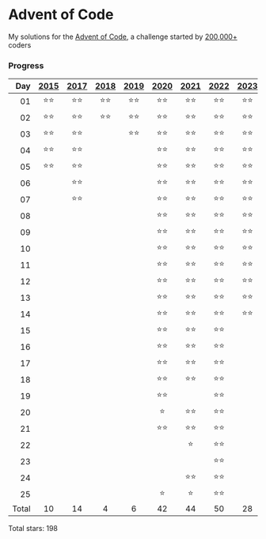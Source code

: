 # Advent of Code

My solutions for the [Advent of Code](https://adventofcode.com), a challenge started by [200,000+](https://adventofcode.com/2023/stats) coders

### Progress
| Day |[2015](https://adventofcode.com/2015)|[2017](https://adventofcode.com/2017)|[2018](https://adventofcode.com/2018)|[2019](https://adventofcode.com/2019)|[2020](https://adventofcode.com/2020)|[2021](https://adventofcode.com/2021)|[2022](https://adventofcode.com/2022)|[2023](https://adventofcode.com/2023)|
| --: | :--------: | :--------: | :--------: | :--------: | :--------: | :--------: | :--------: | :--------: |
| 01  |:star::star:|:star::star:|:star::star:|:star::star:|:star::star:|:star::star:|:star::star:|:star::star:
| 02  |:star::star:|:star::star:|:star::star:|:star::star:|:star::star:|:star::star:|:star::star:|:star::star:
| 03  |:star::star:|:star::star:||:star::star:|:star::star:|:star::star:|:star::star:|:star::star:
| 04  |:star::star:|:star::star:|||:star::star:|:star::star:|:star::star:|:star::star:
| 05  |:star::star:|:star::star:|||:star::star:|:star::star:|:star::star:|:star::star:
| 06  ||:star::star:|||:star::star:|:star::star:|:star::star:|:star::star:
| 07  ||:star::star:|||:star::star:|:star::star:|:star::star:|:star::star:
| 08  |||||:star::star:|:star::star:|:star::star:|:star::star:
| 09  |||||:star::star:|:star::star:|:star::star:|:star::star:
| 10  |||||:star::star:|:star::star:|:star::star:|:star::star:
| 11  |||||:star::star:|:star::star:|:star::star:|:star::star:
| 12  |||||:star::star:|:star::star:|:star::star:|:star::star:
| 13  |||||:star::star:|:star::star:|:star::star:|:star::star:
| 14  |||||:star::star:|:star::star:|:star::star:|:star::star:
| 15  |||||:star::star:|:star::star:|:star::star:|
| 16  |||||:star::star:|:star::star:|:star::star:|
| 17  |||||:star::star:|:star::star:|:star::star:|
| 18  |||||:star::star:|:star::star:|:star::star:|
| 19  |||||:star::star:||:star::star:|
| 20  |||||:star:|:star::star:|:star::star:|
| 21  |||||:star::star:|:star::star:|:star::star:|
| 22  ||||||:star:|:star::star:|
| 23  |||||||:star::star:|
| 24  ||||||:star::star:|:star::star:|
| 25  |||||:star:|:star:|:star::star:|
| Total | 10 | 14 | 4 | 6 | 42 | 44 | 50 | 28 

Total stars: 198